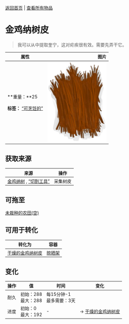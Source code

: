 [返回首页](index.md)   |  [查看所有物品](object.md)
# 金鸡纳树皮  
> 我可以从中提取奎宁，这对疟疾很有效。需要先弄干它。  
  
  属性  |   图片   
 ----  |  ----:   
 **重量：**25<br><br>**标签：**	[“可烹饪的”](tag_Cookable.md)  |  ![](Sprite/CinchonaBark.png)   
  
## 获取来源  
来源  |  操作  
----  |  ----  
[金鸡纳树](CinchonaTree.md) , [“切割工具”](tag_Cutter.md)  |  采集树皮  
## 可拖至  
[未栽种的农田(空)](CropPlotEmpty.md)  
## 可用于转化  
转化为  |  容器  
----  |  ----  
[干燥的金鸡纳树皮](BarkCinchonaDried.md)  |  [晾晒架](DryingRack.md)  
## 变化  
操作  |  值  |  时间  |  变化  
----  |  ----  |  ----  |  ----  
耐久  |  初始：288<br>最大：288  |  每15分钟-1<br>最多需要：3天  |    
进度  |  初始：0<br>最大：192  |  -  |  → [干燥的金鸡纳树皮](BarkCinchonaDried.md)  
